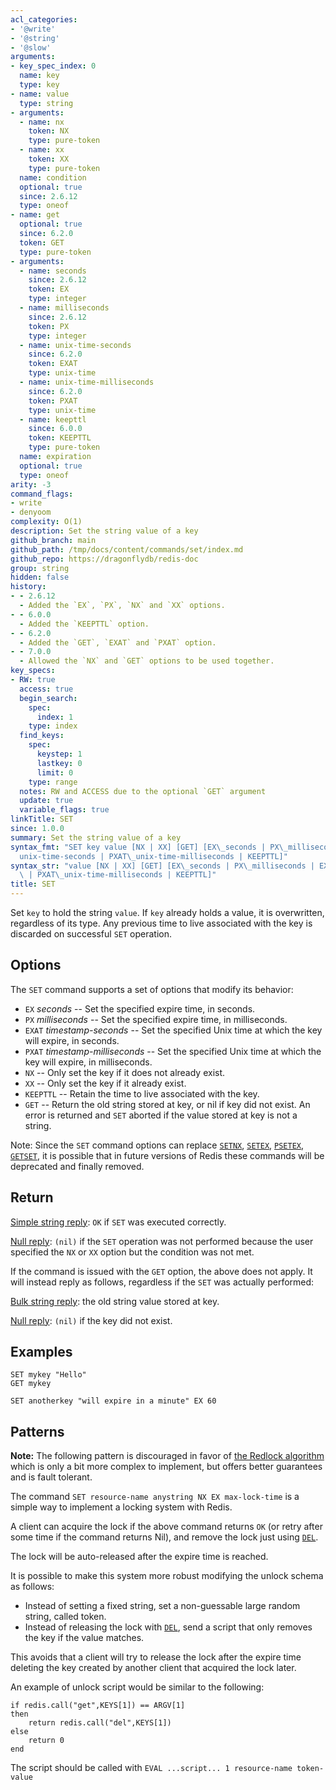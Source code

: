 ```yaml
---
acl_categories:
- '@write'
- '@string'
- '@slow'
arguments:
- key_spec_index: 0
  name: key
  type: key
- name: value
  type: string
- arguments:
  - name: nx
    token: NX
    type: pure-token
  - name: xx
    token: XX
    type: pure-token
  name: condition
  optional: true
  since: 2.6.12
  type: oneof
- name: get
  optional: true
  since: 6.2.0
  token: GET
  type: pure-token
- arguments:
  - name: seconds
    since: 2.6.12
    token: EX
    type: integer
  - name: milliseconds
    since: 2.6.12
    token: PX
    type: integer
  - name: unix-time-seconds
    since: 6.2.0
    token: EXAT
    type: unix-time
  - name: unix-time-milliseconds
    since: 6.2.0
    token: PXAT
    type: unix-time
  - name: keepttl
    since: 6.0.0
    token: KEEPTTL
    type: pure-token
  name: expiration
  optional: true
  type: oneof
arity: -3
command_flags:
- write
- denyoom
complexity: O(1)
description: Set the string value of a key
github_branch: main
github_path: /tmp/docs/content/commands/set/index.md
github_repo: https://dragonflydb/redis-doc
group: string
hidden: false
history:
- - 2.6.12
  - Added the `EX`, `PX`, `NX` and `XX` options.
- - 6.0.0
  - Added the `KEEPTTL` option.
- - 6.2.0
  - Added the `GET`, `EXAT` and `PXAT` option.
- - 7.0.0
  - Allowed the `NX` and `GET` options to be used together.
key_specs:
- RW: true
  access: true
  begin_search:
    spec:
      index: 1
    type: index
  find_keys:
    spec:
      keystep: 1
      lastkey: 0
      limit: 0
    type: range
  notes: RW and ACCESS due to the optional `GET` argument
  update: true
  variable_flags: true
linkTitle: SET
since: 1.0.0
summary: Set the string value of a key
syntax_fmt: "SET key value [NX | XX] [GET] [EX\_seconds | PX\_milliseconds |\n  EXAT\_\
  unix-time-seconds | PXAT\_unix-time-milliseconds | KEEPTTL]"
syntax_str: "value [NX | XX] [GET] [EX\_seconds | PX\_milliseconds | EXAT\_unix-time-seconds\
  \ | PXAT\_unix-time-milliseconds | KEEPTTL]"
title: SET
---
```

Set `key` to hold the string `value`.
If `key` already holds a value, it is overwritten, regardless of its type.
Any previous time to live associated with the key is discarded on successful `SET` operation.

## Options

The `SET` command supports a set of options that modify its behavior:

* `EX` *seconds* -- Set the specified expire time, in seconds.
* `PX` *milliseconds* -- Set the specified expire time, in milliseconds.
* `EXAT` *timestamp-seconds* -- Set the specified Unix time at which the key will expire, in seconds.
* `PXAT` *timestamp-milliseconds* -- Set the specified Unix time at which the key will expire, in milliseconds.
* `NX` -- Only set the key if it does not already exist.
* `XX` -- Only set the key if it already exist.
* `KEEPTTL` -- Retain the time to live associated with the key.
* `GET` -- Return the old string stored at key, or nil if key did not exist. An error is returned and `SET` aborted if the value stored at key is not a string.

Note: Since the `SET` command options can replace [`SETNX`](/commands/setnx), [`SETEX`](/commands/setex), [`PSETEX`](/commands/psetex), [`GETSET`](/commands/getset), it is possible that in future versions of Redis these commands will be deprecated and finally removed.

## Return

[Simple string reply](/docs/reference/protocol-spec#resp-simple-strings): `OK` if `SET` was executed correctly.

[Null reply](/docs/reference/protocol-spec#resp-bulk-strings): `(nil)` if the `SET` operation was not performed because the user specified the `NX` or `XX` option but the condition was not met.

If the command is issued with the `GET` option, the above does not apply. It will instead reply as follows, regardless if the `SET` was actually performed:

[Bulk string reply](/docs/reference/protocol-spec#resp-bulk-strings): the old string value stored at key.

[Null reply](/docs/reference/protocol-spec#resp-bulk-strings): `(nil)` if the key did not exist.

## Examples

```cli
SET mykey "Hello"
GET mykey

SET anotherkey "will expire in a minute" EX 60
```

## Patterns

**Note:** The following pattern is discouraged in favor of [the Redlock algorithm](https://redis.io/topics/distlock) which is only a bit more complex to implement, but offers better guarantees and is fault tolerant.

The command `SET resource-name anystring NX EX max-lock-time` is a simple way to implement a locking system with Redis.

A client can acquire the lock if the above command returns `OK` (or retry after some time if the command returns Nil), and remove the lock just using [`DEL`](/commands/del).

The lock will be auto-released after the expire time is reached.

It is possible to make this system more robust modifying the unlock schema as follows:

* Instead of setting a fixed string, set a non-guessable large random string, called token.
* Instead of releasing the lock with [`DEL`](/commands/del), send a script that only removes the key if the value matches.

This avoids that a client will try to release the lock after the expire time deleting the key created by another client that acquired the lock later.

An example of unlock script would be similar to the following:

    if redis.call("get",KEYS[1]) == ARGV[1]
    then
        return redis.call("del",KEYS[1])
    else
        return 0
    end

The script should be called with `EVAL ...script... 1 resource-name token-value`
